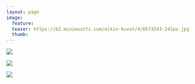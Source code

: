 ```yaml
---
layout: page
image:
  feature:
  teaser: https://b2.minimuutti.com/mikin-kuvat/4/DS71543-245px.jpg
  thumb:
---
```


![](https://b2.minimuutti.com/mikin-kuvat/4/DS71545-800px.jpg)

![](https://b2.minimuutti.com/mikin-kuvat/4/DS71543-800px.jpg)

![](https://b2.minimuutti.com/mikin-kuvat/4/DS71544-800px.jpg)
